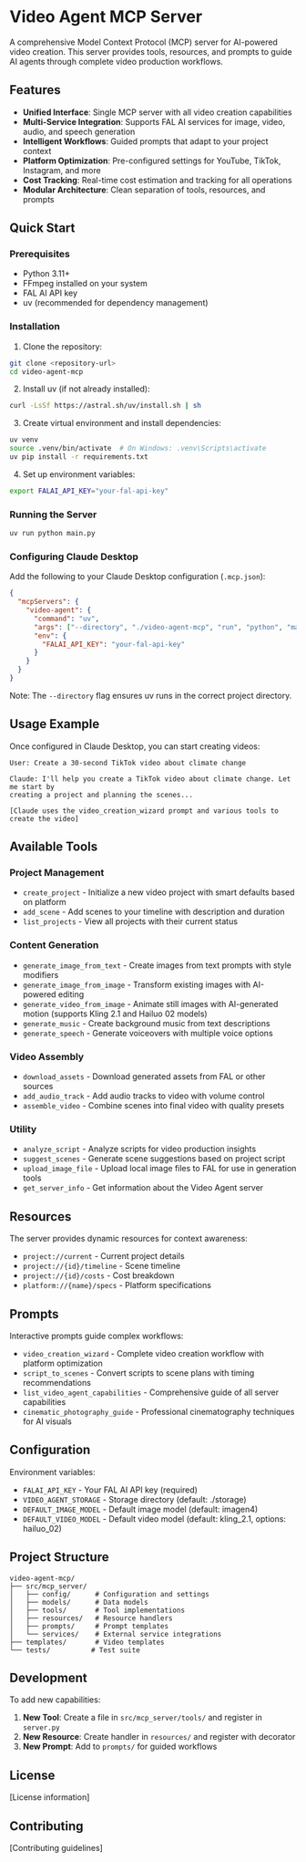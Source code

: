# Video Agent MCP Server

A comprehensive Model Context Protocol (MCP) server for AI-powered video creation. This server provides tools, resources, and prompts to guide AI agents through complete video production workflows.

## Features

- **Unified Interface**: Single MCP server with all video creation capabilities
- **Multi-Service Integration**: Supports FAL AI services for image, video, audio, and speech generation
- **Intelligent Workflows**: Guided prompts that adapt to your project context
- **Platform Optimization**: Pre-configured settings for YouTube, TikTok, Instagram, and more
- **Cost Tracking**: Real-time cost estimation and tracking for all operations
- **Modular Architecture**: Clean separation of tools, resources, and prompts

## Quick Start

### Prerequisites

- Python 3.11+
- FFmpeg installed on your system
- FAL AI API key
- uv (recommended for dependency management)

### Installation

1. Clone the repository:
```bash
git clone <repository-url>
cd video-agent-mcp
```

2. Install uv (if not already installed):
```bash
curl -LsSf https://astral.sh/uv/install.sh | sh
```

3. Create virtual environment and install dependencies:
```bash
uv venv
source .venv/bin/activate  # On Windows: .venv\Scripts\activate
uv pip install -r requirements.txt
```

4. Set up environment variables:
```bash
export FALAI_API_KEY="your-fal-api-key"
```

### Running the Server

```bash
uv run python main.py
```

### Configuring Claude Desktop

Add the following to your Claude Desktop configuration (`.mcp.json`):

```json
{
  "mcpServers": {
    "video-agent": {
      "command": "uv",
      "args": ["--directory", "./video-agent-mcp", "run", "python", "main.py"],
      "env": {
        "FALAI_API_KEY": "your-fal-api-key"
      }
    }
  }
}
```

Note: The `--directory` flag ensures uv runs in the correct project directory.

## Usage Example

Once configured in Claude Desktop, you can start creating videos:

```
User: Create a 30-second TikTok video about climate change

Claude: I'll help you create a TikTok video about climate change. Let me start by 
creating a project and planning the scenes...

[Claude uses the video_creation_wizard prompt and various tools to create the video]
```

## Available Tools

### Project Management
- `create_project` - Initialize a new video project with smart defaults based on platform
- `add_scene` - Add scenes to your timeline with description and duration
- `list_projects` - View all projects with their current status

### Content Generation
- `generate_image_from_text` - Create images from text prompts with style modifiers
- `generate_image_from_image` - Transform existing images with AI-powered editing
- `generate_video_from_image` - Animate still images with AI-generated motion (supports Kling 2.1 and Hailuo 02 models)
- `generate_music` - Create background music from text descriptions
- `generate_speech` - Generate voiceovers with multiple voice options

### Video Assembly
- `download_assets` - Download generated assets from FAL or other sources
- `add_audio_track` - Add audio tracks to video with volume control
- `assemble_video` - Combine scenes into final video with quality presets

### Utility
- `analyze_script` - Analyze scripts for video production insights
- `suggest_scenes` - Generate scene suggestions based on project script
- `upload_image_file` - Upload local image files to FAL for use in generation tools
- `get_server_info` - Get information about the Video Agent server

## Resources

The server provides dynamic resources for context awareness:
- `project://current` - Current project details
- `project://{id}/timeline` - Scene timeline
- `project://{id}/costs` - Cost breakdown
- `platform://{name}/specs` - Platform specifications

## Prompts

Interactive prompts guide complex workflows:
- `video_creation_wizard` - Complete video creation workflow with platform optimization
- `script_to_scenes` - Convert scripts to scene plans with timing recommendations
- `list_video_agent_capabilities` - Comprehensive guide of all server capabilities
- `cinematic_photography_guide` - Professional cinematography techniques for AI visuals

## Configuration

Environment variables:
- `FALAI_API_KEY` - Your FAL AI API key (required)
- `VIDEO_AGENT_STORAGE` - Storage directory (default: ./storage)
- `DEFAULT_IMAGE_MODEL` - Default image model (default: imagen4)
- `DEFAULT_VIDEO_MODEL` - Default video model (default: kling_2.1, options: hailuo_02)

## Project Structure

```
video-agent-mcp/
├── src/mcp_server/
│   ├── config/      # Configuration and settings
│   ├── models/      # Data models
│   ├── tools/       # Tool implementations
│   ├── resources/   # Resource handlers
│   ├── prompts/     # Prompt templates
│   └── services/    # External service integrations
├── templates/       # Video templates
└── tests/          # Test suite
```

## Development

To add new capabilities:

1. **New Tool**: Create a file in `src/mcp_server/tools/` and register in `server.py`
2. **New Resource**: Create handler in `resources/` and register with decorator
3. **New Prompt**: Add to `prompts/` for guided workflows

## License

[License information]

## Contributing

[Contributing guidelines]